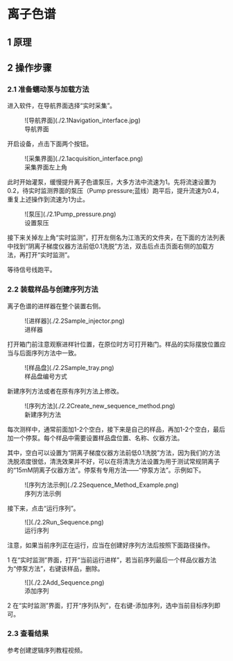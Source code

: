 # 离子色谱

## 1 原理

## 2 操作步骤

### 2.1 准备蠕动泵与加载方法

进入软件，在导航界面选择“实时采集”。

<figure markdown="span">
  ![导航界面](./2.1Navigation_interface.jpg)
  <figcaption>导航界面</figcaption>
</figure>

开启设备，点击下面两个按钮。

<figure markdown="span">
  ![采集界面](./2.1acquisition_interface.png)
  <figcaption>采集界面左上角</figcaption>
</figure>

此时开始灌泵，缓慢提升离子色谱泵压，大多方法中流速为1。先将流速设置为0.2，待实时监测界面的泵压（Pump pressure;蓝线）跑平后，提升流速为0.4，重复上述操作到流速为1为止。

<figure markdown="span">
  ![泵压](./2.1Pump_pressure.png)
  <figcaption>设置泵压</figcaption>
</figure>

接下来关掉左上角“实时监测”，打开左侧名为江浩天的文件夹，在下面的方法列表中找到“阴离子梯度仪器方法前低0.1洗脱”方法，双击后点击页面右侧的加载方法，再打开“实时监测”。

等待信号线跑平。

### 2.2 装载样品与创建序列方法

离子色谱的进样器在整个装置右侧。

<figure markdown="span">
  ![进样器](./2.2Sample_injector.png)
  <figcaption>进样器</figcaption>
</figure>

打开箱门前注意观察进样针位置，在原位时方可打开箱门。样品的实际摆放位置应当与后面序列方法中一致。

<figure markdown="span">
  ![样品盘](./2.2Sample_tray.png)
  <figcaption>样品盘编号方式</figcaption>
</figure>

新建序列方法或者在原有序列方法上修改。

<figure markdown="span">
  ![序列方法](./2.2Create_new_sequence_method.png)
  <figcaption>新建序列方法</figcaption>
</figure>

每次测样中，通常前面加1-2个空白，接下来是自己的样品，再加1-2个空白，最后加一个停泵。每个样品中需要设置样品盘位置、名称、仪器方法。

其中，空白可以设置为“阴离子梯度仪器方法前低0.1洗脱”方法，因为我们的方法洗脱浓度很低，清洗效果并不好，可以在将清洗方法设置为用于测试常规阴离子的“15mM阴离子仪器方法”。停泵有专用方法——“停泵方法”。示例如下。

<figure markdown="span">
  ![序列方法示例](./2.2Sequence_Method_Example.png)
  <figcaption>序列方法示例</figcaption>
</figure>

接下来，点击“运行序列”。

<figure markdown="span">
  ![](./2.2Run_Sequence.png)
  <figcaption>运行序列</figcaption>
</figure>

注意，如果当前序列正在运行，应当在创建好序列方法后按照下面路径操作。

1 在“实时监测”界面，打开“当前运行进样”，若当前序列最后一个样品仪器方法为“停泵方法”，右键该样品，删除。

<figure markdown="span">
  ![](./2.2Add_Sequence.png)
  <figcaption>添加序列</figcaption>
</figure>

2 在“实时监测”界面，打开“序列队列”，在右键-添加序列，选中当前目标序列即可。

### 2.3 查看结果

参考创建逻辑序列教程视频。